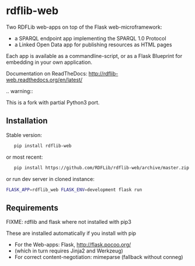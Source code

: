 rdflib-web
==========
Two RDFLib web-apps on top of the Flask web-microframework:
 * a SPARQL endpoint app implementing the SPARQL 1.0 Protocol
 * a Linked Open Data app for publishing resources as HTML pages

Each app is available as a commandline-script, or as a Flask Blueprint
for embedding in your own application.

Documentation on ReadTheDocs: http://rdflib-web.readthedocs.org/en/latest/

.. warning::

   This is a fork with partial Python3 port.

Installation
------------

Stable version:
```bash
   pip install rdflib-web
```

or most recent:

```bash
   pip install https://github.com/RDFLib/rdflib-web/archive/master.zip
```

or run dev server in cloned instance:

```bash
FLASK_APP=rdflib_web FLASK_ENV=development flask run
```

Requirements
------------
FIXME: rdflib and flask where not installed with pip3

These are installed automatically if you install with pip

 * For the Web-apps: Flask, http://flask.pocoo.org/
  * (which in turn requires Jinja2 and Werkzeug)
  * For correct content-negotiation: mimeparse (fallback without conneg)
